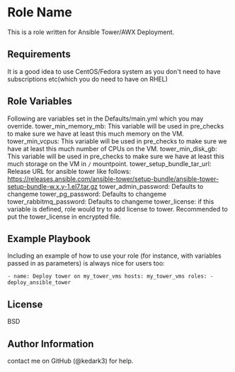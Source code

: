 Role Name
=========

This is a role written for Ansible Tower/AWX Deployment.

Requirements
------------

It is a good idea to use CentOS/Fedora system as you don't need to have subscriptions etc(which you do need to have on RHEL)

Role Variables
--------------

Following are variables set in the Defaults/main.yml which you may override.
tower_min_memory_mb: This variable will be used in pre_checks to make sure we have at least this much memory on the VM.
tower_min_vcpus: This variable will be used in pre_checks to make sure we have at least this much number of CPUs on the VM.
tower_min_disk_gb: This variable will be used in pre_checks to make sure we have at least this much storage on the VM in `/` mountpoint.
tower_setup_bundle_tar_url: Release URL for ansible tower like follows: https://releases.ansible.com/ansible-tower/setup-bundle/ansible-tower-setup-bundle-w.x.y-1.el7.tar.gz
tower_admin_password: Defaults to changeme
tower_pg_password: Defaults to changeme
tower_rabbitmq_password: Defaults to changeme
tower_license: if this variable is defined, role would try to add license to tower. Recommended to put the tower_license in encrypted file.


Example Playbook
----------------

Including an example of how to use your role (for instance, with variables passed in as parameters) is always nice for users too:


`- name: Deploy tower on my_tower_vms
  hosts: my_tower_vms
  roles:
    - deploy_ansible_tower`

License
-------

BSD

Author Information
------------------

contact me on GitHub (@kedark3) for help.
